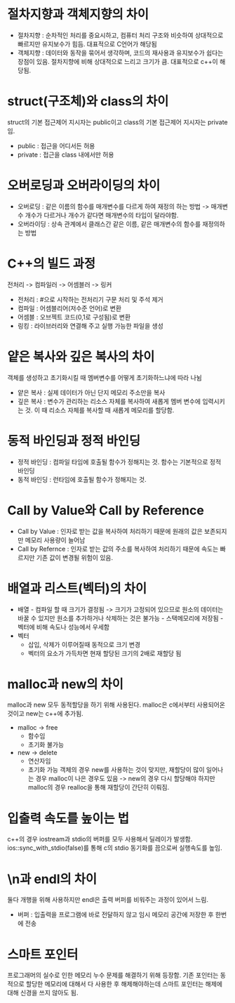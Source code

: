 # 절차지향과 객체지향의 차이
  - 절차지향 : 순차적인 처리를 중요시하고, 컴퓨터 처리 구조와 비슷하여 상대적으로 빠르지만 유지보수가 힘듬. 대표적으로 C언어가 해당됨
  - 객체지향 : 데이터와 동작을 묶어서 생각하며, 코드의 재사용과 유지보수가 쉽다는 장점이 있음. 절차지향에 비해 상대적으로 느리고 크기가 큼. 대표적으로 c++이 해당됨.
  
# struct(구조체)와 class의 차이
struct의 기본 접근제어 지시자는 public이고 class의 기본 접근제어 지시자는 private임.
  - public : 접근을 어디서든 허용
  - private : 접근을 class 내에서만 허용
  
# 오버로딩과 오버라이딩의 차이
  - 오버로딩 : 같은 이름의 함수를 매개변수를 다르게 하여 재정의 하는 방법 -> 매개변수 개수가 다르거나 개수가 같다면 매개변수의 타입이 달라야함.
  - 오버라이딩 : 상속 관계에서 클래스간 같은 이름, 같은 매개변수의 함수를 재정의하는 방법
  
# C++의 빌드 과정
전처리 -> 컴파일러 -> 어셈블러 -> 링커
  - 전처리 : #으로 시작하는 전처리기 구문 처리 및 주석 제거
  - 컴파일 : 어셈블리어(저수준 언어)로 변환
  - 어셈블 : 오브젝트 코드(0,1로 구성됨)로 변환
  - 링킹 : 라이브러리와 연결해 주고 실행 가능한 파일을 생성
  
# 얕은 복사와 깊은 복사의 차이
객체를 생성하고 초기화시킬 때 멤버변수를 어떻게 초기화하느냐에 따라 나뉨
  - 얕은 복사 : 실제 데이터가 아닌 단지 메모리 주소만을 복사
  - 깊은 복사 : 변수가 관리하는 리소스 자체를 복사하여 새롭게 멤버 변수에 입력시키는 것. 이 때 리소스 자체를 복사할 때 새롭게 메모리를 할당함.
  
# 동적 바인딩과 정적 바인딩
  - 정적 바인딩 : 컴파일 타임에 호출될 함수가 정해지는 것. 함수는 기본적으로 정적 바인딩
  - 동적 바인딩 : 런타임에 호출될 함수가 정해지는 것.
  
# Call by Value와 Call by Reference
  - Call by Value : 인자로 받는 값을 복사하여 처리하기 때문에 원래의 값은 보존되지만 메모리 사용량이 늘어남
  - Call by Refernce : 인자로 받는 값의 주소를 복사하여 처리하기 때문에 속도는 빠르지만 기존 값이 변경될 위험이 있음.
  
# 배열과 리스트(벡터)의 차이
   - 배열
    - 컴파일 할 때 크기가 결정됨 -> 크기가 고정되어 있으므로 원소의 데이터는 바꿀 수 있지만 원소를 추가하거나 삭제하는 것은 불가능
    - 스택메모리에 저장됨
    - 벡터에 비해 속도나 성능에서 우세함
  - 벡터
    - 삽입, 삭제가 이루어질때 동적으로 크기 변경
    - 벡터의 요소가 가득차면 현재 할당된 크기의 2배로 재할당 됨

# malloc과 new의 차이
malloc과 new 모두 동적할당을 하기 위해 사용된다. malloc은 c에서부터 사용되어온 것이고 new는 c++에 추가됨.
  - malloc -> free
    - 함수임
    - 초기화 불가능
  - new -> delete
    - 연산자임
    - 초기화 가능
객체의 경우 new를 사용하는 것이 맞지만, 재할당이 많이 일어나는 경우 malloc이 나은 경우도 있음 -> new의 경우 다시 할당해야 하지만 malloc의 경우 realloc을 통해 재할당이 간단히 이뤄짐.

# 입출력 속도를 높이는 법
c++의 경우 iostream과 stdio의 버퍼를 모두 사용해서 딜레이가 발생함. ios::sync_with_stdio(false)를 통해 c의 stdio 동기화를 끔으로써 실행속도를 높임.

# \n과 endl의 차이
둘다 개행을 위해 사용하지만 endl은 출력 버퍼를 비워주는 과정이 있어서 느림.
  - 버퍼 : 입출력을 프로그램에 바로 전달하지 않고 임시 메모리 공간에 저장한 후 한번에 전송

# 스마트 포인터
프로그래머의 실수로 인한 메모리 누수 문제를 해결하기 위해 등장함. 기존 포인터는 동적으로 할당한 메모리에 대해서 다 사용한 후 해제해야하는데 스마트 포인터는 해제에 대해 신경을 쓰지 않아도 됨.

